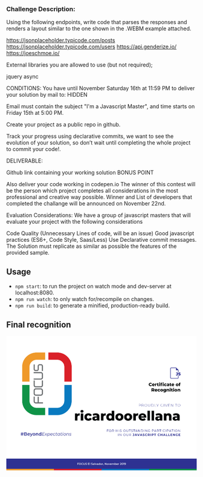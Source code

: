### Challenge Description:

Using the following endpoints, write code that parses the responses and renders a layout similar to the one shown in the .WEBM example attached.

https://jsonplaceholder.typicode.com/posts
https://jsonplaceholder.typicode.com/users
https://api.genderize.io/
https://joeschmoe.io/

External libraries you are allowed to use (but not required);

jquery
async

CONDITIONS:
You have until November Saturday 16th at 11:59 PM to deliver your solution by mail to: HIDDEN

Email must contain the subject "I'm a Javascript Master", and time starts on Friday 15th at 5:00 PM.

Create your project as a public repo in github.

Track your progress using declarative commits, we want to see the evolution of your solution, so don’t wait until completing the whole project to commit your code!.

DELIVERABLE:

Github link containing your working solution
BONUS POINT

Also deliver your code working in codepen.io
The winner of this contest will be the person which project completes all considerations in the most professional and creative way possible. Winner and List of developers that completed the challange will be announced on November 22nd.

Evaluation Considerations:
We have a group of javascript masters that will evaluate your project with the following considerations

Code Quality (Unnecessary Lines of code, will be an issue)
Good javascript practices (ES6+, Code Style, Saas/Less)
Use Declarative commit messages.
The Solution must replicate as similar as possible the features of the provided sample.

## Usage
* `npm start`: to run the project on watch mode and dev-server at localhost:8080.
* `npm run watch`: to only watch for/recompile on changes.
* `npm run build`: to generate a minified, production-ready build.

## Final recognition

![Focus Diploma](https://raw.githubusercontent.com/ricardoorellana/Focus_Javascript_Challenge/master/diploma.jpg)

